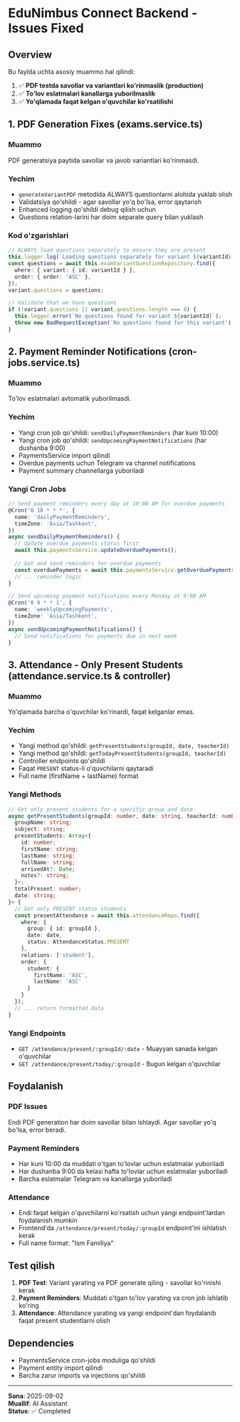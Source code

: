 # EduNimbus Connect Backend - Issues Fixed

## Overview
Bu faylda uchta asosiy muammo hal qilindi:

1. ✅ **PDF testda savollar va variantlari ko'rinmaslik (production)**
2. ✅ **To'lov eslatmalari kanallarga yuborilmaslik** 
3. ✅ **Yo'qlamada faqat kelgan o'quvchilar ko'rsatilishi**

## 1. PDF Generation Fixes (exams.service.ts)

### Muammo
PDF generatsiya paytida savollar va javob variantlari ko'rinmasdi.

### Yechim
- `generateVariantPDF` metodida ALWAYS questionlarni alohida yuklab olish
- Validatsiya qo'shildi - agar savollar yo'q bo'lsa, error qaytarish
- Enhanced logging qo'shildi debug qilish uchun
- Questions relation-larini har doim separate query bilan yuklash

### Kod o'zgarishlari
```typescript
// ALWAYS load questions separately to ensure they are present
this.logger.log(`Loading questions separately for variant ${variantId} to ensure they are present`);
const questions = await this.examVariantQuestionRepository.find({
  where: { variant: { id: variantId } },
  order: { order: 'ASC' },
});
variant.questions = questions;

// Validate that we have questions
if (!variant.questions || variant.questions.length === 0) {
  this.logger.error(`No questions found for variant ${variantId}`);
  throw new BadRequestException('No questions found for this variant');
}
```

## 2. Payment Reminder Notifications (cron-jobs.service.ts)

### Muammo
To'lov eslatmalari avtomatik yuborilmasdi.

### Yechim
- Yangi cron job qo'shildi: `sendDailyPaymentReminders` (har kuni 10:00)
- Yangi cron job qo'shildi: `sendUpcomingPaymentNotifications` (har dushanba 9:00)
- PaymentsService import qilindi
- Overdue payments uchun Telegram va channel notifications
- Payment summary channellarga yuboriladi

### Yangi Cron Jobs
```typescript
// Send payment reminders every day at 10:00 AM for overdue payments
@Cron('0 10 * * *', {
  name: 'dailyPaymentReminders',
  timeZone: 'Asia/Tashkent',
})
async sendDailyPaymentReminders() {
  // Update overdue payments status first
  await this.paymentsService.updateOverduePayments();
  
  // Get and send reminders for overdue payments
  const overduePayments = await this.paymentsService.getOverduePayments();
  // ... reminder logic
}

// Send upcoming payment notifications every Monday at 9:00 AM  
@Cron('0 9 * * 1', {
  name: 'weeklyUpcomingPayments',
  timeZone: 'Asia/Tashkent',
})
async sendUpcomingPaymentNotifications() {
  // Send notifications for payments due in next week
}
```

## 3. Attendance - Only Present Students (attendance.service.ts & controller)

### Muammo
Yo'qlamada barcha o'quvchilar ko'rinardi, faqat kelganlar emas.

### Yechim
- Yangi method qo'shildi: `getPresentStudents(groupId, date, teacherId)`
- Yangi method qo'shildi: `getTodayPresentStudents(groupId, teacherId)`
- Controller endpoints qo'shildi
- Faqat `PRESENT` status-li o'quvchilarni qaytaradi
- Full name (firstName + lastName) format

### Yangi Methods
```typescript
// Get only present students for a specific group and date
async getPresentStudents(groupId: number, date: string, teacherId: number): Promise<{
  groupName: string;
  subject: string;
  presentStudents: Array<{
    id: number;
    firstName: string;
    lastName: string;
    fullName: string;
    arrivedAt?: Date;
    notes?: string;
  }>;
  totalPresent: number;
  date: string;
}> {
  // Get only PRESENT status students
  const presentAttendance = await this.attendanceRepo.find({
    where: {
      group: { id: groupId },
      date: date,
      status: AttendanceStatus.PRESENT
    },
    relations: ['student'],
    order: {
      student: {
        firstName: 'ASC',
        lastName: 'ASC'
      }
    }
  });
  // ... return formatted data
}
```

### Yangi Endpoints
- `GET /attendance/present/:groupId/:date` - Muayyan sanada kelgan o'quvchilar
- `GET /attendance/present/today/:groupId` - Bugun kelgan o'quvchilar

## Foydalanish

### PDF Issues
Endi PDF generation har doim savollar bilan ishlaydi. Agar savollar yo'q bo'lsa, error beradi.

### Payment Reminders  
- Har kuni 10:00 da muddati o'tgan to'lovlar uchun eslatmalar yuboriladi
- Har dushanba 9:00 da kelasi hafta to'lovlar uchun eslatmalar yuboriladi
- Barcha eslatmalar Telegram va kanallarga yuboriladi

### Attendance
- Endi faqat kelgan o'quvchilarni ko'rsatish uchun yangi endpoint'lardan foydalanish mumkin
- Frontend'da `/attendance/present/today/:groupId` endpoint'ini ishlatish kerak
- Full name format: "Ism Familiya"

## Test qilish

1. **PDF Test**: Variant yarating va PDF generate qiling - savollar ko'rinishi kerak
2. **Payment Reminders**: Muddati o'tgan to'lov yarating va cron job ishlatib ko'ring  
3. **Attendance**: Attendance yarating va yangi endpoint'dan foydalanib faqat present studentlarni olish

## Dependencies
- PaymentsService cron-jobs moduliga qo'shildi
- Payment entity import qilindi
- Barcha zarur imports va injections qo'shildi

---
**Sana**: 2025-09-02  
**Muallif**: AI Assistant  
**Status**: ✅ Completed
